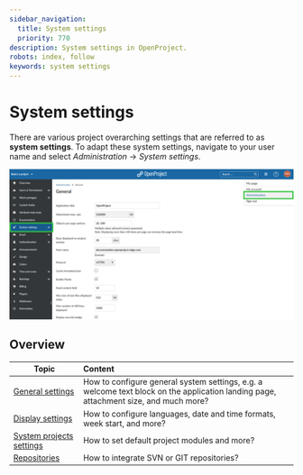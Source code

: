 ```yaml
---
sidebar_navigation:
  title: System settings
  priority: 770
description: System settings in OpenProject.
robots: index, follow
keywords: system settings
---
```

# System settings

There are various project overarching settings that are referred to as **system settings**. To adapt these system settings, navigate to your user name and select *Administration* -> *System settings*.

![System-admin-guide-system-settings-11.0](image-20201007165721023.png)



## Overview

| Topic                                               | Content                                                      |
| --------------------------------------------------- | :----------------------------------------------------------- |
| [General settings](general-settings)                | How to configure general system settings, e.g. a welcome text block on the application landing page, attachment size, and much more? |
| [Display settings](display-settings)                | How to configure languages, date and time formats, week start, and more? |
| [System projects settings](project-system-settings) | How to set default project modules and more?                 |
| [Repositories](repositories)                        | How to integrate SVN or GIT repositories?                    |

